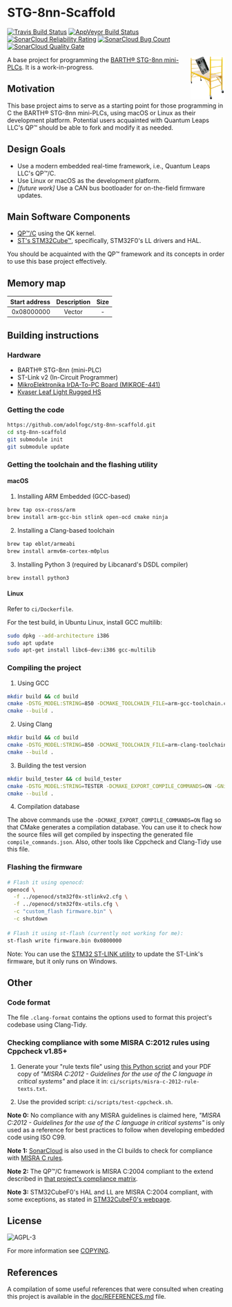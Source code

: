 # STG-8nn-Scaffold

[![Travis Build Status](https://travis-ci.org/adolfogc/stg-8nn-scaffold.svg?branch=master)](https://travis-ci.org/adolfogc/stg-8nn-scaffold)
[![AppVeyor Build Status](https://ci.appveyor.com/api/projects/status/g9tbt84ft6jedysu?svg=true)](https://ci.appveyor.com/project/adolfogc/stg-8nn-scaffold)
[![SonarCloud Reliability Rating](https://sonarcloud.io/api/project_badges/measure?project=adolfogc_stg-8nn-scaffold&metric=reliability_rating)](https://sonarcloud.io/dashboard?id=adolfogc_stg-8nn-scaffold)
[![SonarCloud Bug Count](https://sonarcloud.io/api/project_badges/measure?project=adolfogc_stg-8nn-scaffold&metric=bugs)](https://sonarcloud.io/dashboard?id=adolfogc_stg-8nn-scaffold)
[![SonarCloud Quality Gate](https://sonarcloud.io/api/project_badges/measure?project=adolfogc_stg-8nn-scaffold&metric=alert_status)](https://sonarcloud.io/dashboard?id=adolfogc_stg-8nn-scaffold)

<img align="right" width="80" height="100" src="stg-8nn-scaffold-logo.png">

A base project for programming the [BARTH® STG-8nn mini-PLCs](https://barth-elektronik.com/en/mini-plc.html).
It is a work-in-progress.

## Motivation
This base project aims to serve as a starting point for those programming in C the BARTH® STG-8nn mini-PLCs, using macOS or Linux as their development platform. Potential users acquainted with Quantum Leaps LLC's QP™ should be able to fork and modify it as needed.

## Design Goals
- Use a modern embedded real-time framework, i.e., Quantum Leaps LLC's QP™/C.
- Use Linux or macOS as the development platform.
- *[future work]* Use a CAN bus bootloader for on-the-field firmware updates.


## Main Software Components
- [QP™/C](https://www.state-machine.com) using the QK kernel.
- [ST's STM32Cube™](https://www.st.com/content/st_com/en/products/embedded-software/mcus-embedded-software/stm32-embedded-software/stm32cube-mcu-packages/stm32cubef0.html), specifically, STM32F0's LL drivers and HAL.

You should be acquainted with the QP™ framework and its concepts in order to use this base project effectively.

## Memory map
| Start address | Description| Size |
| -------------: |:-------------:|:--:|
| 0x08000000 | Vector  | -|

## Building instructions

### Hardware
- BARTH® STG-8nn (mini-PLC)
- ST-Link v2 (In-Circuit Programmer)
- [MikroElektronika IrDA-To-PC Board (MIKROE-441)](https://www.mikroe.com/irda-to-pc-board)
- [Kvaser Leaf Light Rugged HS](https://www.kvaser.com/product/kvaser-leaf-light-rugged-hs)

### Getting the code

```bash
https://github.com/adolfogc/stg-8nn-scaffold.git
cd stg-8nn-scaffold
git submodule init
git submodule update
```

### Getting the toolchain and the flashing utility
#### macOS

1. Installing ARM Embedded (GCC-based)

```bash
brew tap osx-cross/arm
brew install arm-gcc-bin stlink open-ocd cmake ninja
```

2. Installing a Clang-based toolchain

```bash
brew tap eblot/armeabi
brew install armv6m-cortex-m0plus
```

3. Installing Python 3 (required by Libcanard's DSDL compiler)

```bash
brew install python3
```

#### Linux
Refer to `ci/Dockerfile`.

For the test build, in Ubuntu Linux, install GCC multilib:

```bash
sudo dpkg --add-architecture i386
sudo apt update
sudo apt-get install libc6-dev:i386 gcc-multilib
```

### Compiling the project

1. Using GCC

```bash
mkdir build && cd build
cmake -DSTG_MODEL:STRING=850 -DCMAKE_TOOLCHAIN_FILE=arm-gcc-toolchain.cmake -DCMAKE_EXPORT_COMPILE_COMMANDS=ON -GNinja ..
cmake --build .
```

2. Using Clang

```bash
mkdir build && cd build
cmake -DSTG_MODEL:STRING=850 -DCMAKE_TOOLCHAIN_FILE=arm-clang-toolchain-macos.cmake -DCMAKE_EXPORT_COMPILE_COMMANDS=ON -GNinja ..
cmake --build .
```

3. Building the test version
```bash
mkdir build_tester && cd build_tester
cmake -DSTG_MODEL:STRING=TESTER -DCMAKE_EXPORT_COMPILE_COMMANDS=ON -GNinja ..
cmake --build .
```

4. Compilation database

The above commands use the `-DCMAKE_EXPORT_COMPILE_COMMANDS=ON` flag so that CMake generates a compilation database. You can use it to check how the source files will get compiled by inspecting the generated file `compile_commands.json`. Also, other tools like Cppcheck and Clang-Tidy use this file.

### Flashing the firmware
```bash
# Flash it using openocd:
openocd \
  -f ../openocd/stm32f0x-stlinkv2.cfg \
  -f ../openocd/stm32f0x-utils.cfg \
  -c "custom_flash firmware.bin" \
  -c shutdown

# Flash it using st-flash (currently not working for me):
st-flash write firmware.bin 0x0800000
```

Note: You can use the [STM32 ST-LINK utility](https://www.st.com/en/development-tools/stsw-link004.html) to update the ST-Link's firmware, but it only runs on Windows.

## Other

### Code format
The file `.clang-format` contains the options used to format this project's codebase using Clang-Tidy.

### Checking compliance with some MISRA C:2012 rules using Cppcheck v1.85+
1. Generate your "rule texts file" using [this Python script](https://github.com/ChisholmKyle/SublimeLinter-contrib-cppcheck-misra/blob/master/scripts/cppcheck-misra-parsetexts.py) and your PDF copy of *"MISRA C:2012 - Guidelines for the use of the C language in critical systems"* and place it in: `ci/scripts/misra-c-2012-rule-texts.txt`.

2. Use the provided script: `ci/scripts/test-cppcheck.sh`.

**Note 0:** No compliance with any MISRA guidelines is claimed here, *"MISRA C:2012 - Guidelines for the use of the C language in critical systems"* is only used as a reference for best practices to follow when developing embedded code using ISO C99.

**Note 1:** [SonarCloud](https://www.sonarsource.com/products/codeanalyzers/sonarcfamilyforcpp.html) is also used in the CI builds to check for compliance with [MISRA C rules](https://rules.sonarsource.com/c/tag/misra).

**Note 2:** The QP™/C framework is MISRA C:2004 compliant to the extend described in [that project's compliance matrix](http://www.state-machine.com/doc/AN_QP-C_MISRA.pdf).

**Note 3:** STM32CubeF0's HAL and LL are MISRA C:2004 compliant, with some exceptions, as stated in [STM32CubeF0's webpage](https://www.st.com/content/st_com/en/products/embedded-software/mcus-embedded-software/stm32-embedded-software/stm32cube-mcu-packages/stm32cubef0.html).

## License
![AGPL-3](https://www.gnu.org/graphics/agplv3-with-text-162x68.png)

For more information see [COPYING](COPYING).

## References
A compilation of some useful references that were consulted when creating this project is available in the [doc/REFERENCES.md](doc/REFERENCES.md) file.
